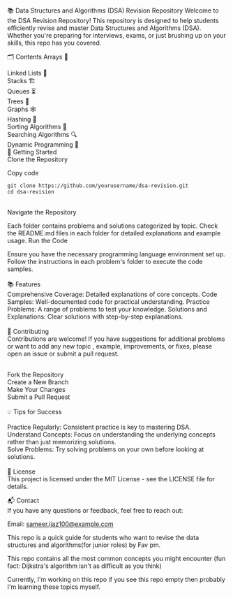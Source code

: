 📚 Data Structures and Algorithms (DSA) Revision Repository
Welcome to the DSA Revision Repository! This repository is designed to help students efficiently revise and master Data Structures and Algorithms (DSA). Whether you're preparing for interviews, exams, or just brushing up on your skills, this repo has you covered.

🗂️ Contents
Arrays 📏

Linked Lists 🔗 <br>
Stacks 🏗️ <br>
Queues ⏳<br>
Trees 🌳 <br>
Graphs 🕸️ <br>
Hashing 🔑 <br>
Sorting Algorithms 🔄 <br>
Searching Algorithms 🔍 <br>
Dynamic Programming 🎯 <br>
🚀 Getting Started<br>
Clone the Repository<br>

Copy code
```
git clone https://github.com/yourusername/dsa-revision.git
cd dsa-revision
```
<br>
Navigate the Repository

Each folder contains problems and solutions categorized by topic.
Check the README.md files in each folder for detailed explanations and example usage.
Run the Code<br>

Ensure you have the necessary programming language environment set up.
Follow the instructions in each problem's folder to execute the code samples.<br> <br>
📚 Features <br> 
Comprehensive Coverage: Detailed explanations of core concepts.
Code Samples: Well-documented code for practical understanding.
Practice Problems: A range of problems to test your knowledge.
Solutions and Explanations: Clear solutions with step-by-step explanations. <br> <br>
🤝 Contributing <br>
Contributions are welcome! If you have suggestions for additional problems or want to add any new topic , example, improvements, or fixes, please open an issue or submit a pull request. <br><br>

Fork the Repository <br>
Create a New Branch <br>
Make Your Changes <br>
Submit a Pull Request <br> <br>
💡 Tips for Success <br><br>
Practice Regularly: Consistent practice is key to mastering DSA. <br>
Understand Concepts: Focus on understanding the underlying concepts rather than just memorizing solutions. <br>
Solve Problems: Try solving problems on your own before looking at solutions.<br><br>
📝 License  <br>
This project is licensed under the MIT License - see the LICENSE file for details.

📬 Contact <br>
If you have any questions or feedback, feel free to reach out:

Email: sameer.ijaz100@example.com


This repo is a quick guide for students who want to revise the data structures and algorithms(for junior roles) by Fav pm.

This repo contains all the most common concepts you might encounter (fun fact: Dijkstra's algorithm isn't as difficult as you think)

Currently, I'm working on this repo if you see this repo empty then probably I'm learning these topics myself.
